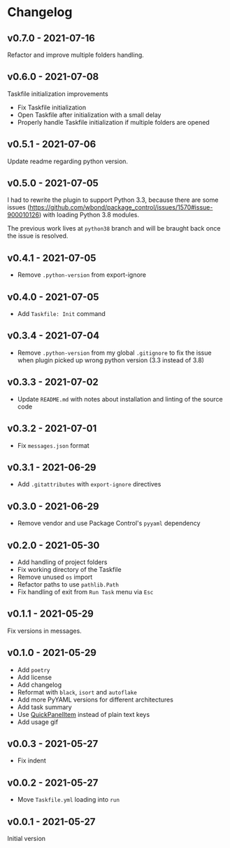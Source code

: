 # Changelog

## v0.7.0 - 2021-07-16

Refactor and improve multiple folders handling.

## v0.6.0 - 2021-07-08

Taskfile initialization improvements

- Fix Taskfile initialization
- Open Taskfile after initialization with a small delay
- Properly handle Taskfile initialization if multiple folders are opened

## v0.5.1 - 2021-07-06

Update readme regarding python version.

## v0.5.0 - 2021-07-05

I had to rewrite the plugin to support Python 3.3, because there are some issues (https://github.com/wbond/package_control/issues/1570#issue-900010126) with loading Python 3.8 modules.

The previous work lives at `python38` branch and will be braught back once the issue is resolved.

## v0.4.1 - 2021-07-05

- Remove `.python-version` from export-ignore

## v0.4.0 - 2021-07-05

- Add `Taskfile: Init` command

## v0.3.4 - 2021-07-04

- Remove `.python-version` from my global `.gitignore` to fix the issue when plugin picked up wrong python version (3.3 instead of 3.8)

## v0.3.3 - 2021-07-02

- Update `README.md` with notes about installation and linting of the source code

## v0.3.2 - 2021-07-01

- Fix `messages.json` format

## v0.3.1 - 2021-06-29

- Add `.gitattributes` with `export-ignore` directives

## v0.3.0 - 2021-06-29

- Remove vendor and use Package Control's `pyyaml` dependency

## v0.2.0 - 2021-05-30

- Add handling of project folders
- Fix working directory of the Taskfile
- Remove unused `os` import
- Refactor paths to use `pathlib.Path`
- Fix handling of exit from `Run Task` menu via `Esc`

## v0.1.1 - 2021-05-29

Fix versions in messages.

## v0.1.0 - 2021-05-29

- Add `poetry`
- Add license
- Add changelog
- Reformat with `black`, `isort` and `autoflake`
- Add more PyYAML versions for different architectures
- Add task summary
- Use [QuickPanelItem](https://www.sublimetext.com/docs/api_reference.html#sublime.QuickPanelItem) instead of plain text keys
- Add usage gif

## v0.0.3 - 2021-05-27

- Fix indent

## v0.0.2 - 2021-05-27

- Move `Taskfile.yml` loading into `run`

## v0.0.1 - 2021-05-27

Initial version
